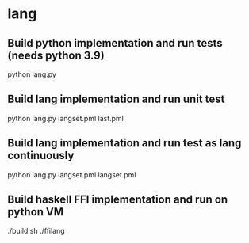 # lang
## Build python implementation and run tests (needs python 3.9)
python lang.py

## Build lang implementation and run unit test
python lang.py langset.pml last.pml

## Build lang implementation and run test as lang continuously
python lang.py langset.pml langset.pml

## Build haskell FFI implementation and run on python VM
./build.sh
./ffilang
